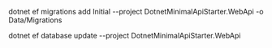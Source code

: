 dotnet ef migrations add Initial --project DotnetMinimalApiStarter.WebApi -o Data/Migrations

dotnet ef database update --project DotnetMinimalApiStarter.WebApi